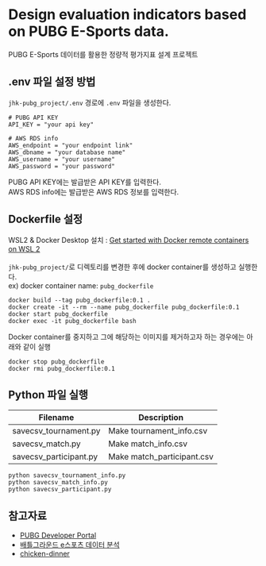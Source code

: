 Design evaluation indicators based on PUBG E-Sports data.
=============
PUBG E-Sports 데이터를 활용한 정량적 평가지표 설계 프로젝트

## .env 파일 설정 방법
`jhk-pubg_project/.env` 경로에 `.env` 파일을 생성한다.
```
# PUBG API KEY
API_KEY = "your api key"

# AWS RDS info
AWS_endpoint = "your endpoint link"
AWS_dbname = "your database name"
AWS_username = "your username"
AWS_password = "your password"
```
PUBG API KEY에는 발급받은 API KEY를 입력한다. </br>
AWS RDS info에는 발급받은 AWS RDS 정보를 입력한다.

## Dockerfile 설정
WSL2 & Docker Desktop 설치 : [Get started with Docker remote containers on WSL 2](https://docs.microsoft.com/en-us/windows/wsl/tutorials/wsl-containers) <br/> <br/>
`jhk-pubg_project/`로 디렉토리를 변경한 후에 docker container를 생성하고 실행한다. <br/>
ex) docker container name: `pubg_dockerfile`
```
docker build --tag pubg_dockerfile:0.1 .
docker create -it --rm --name pubg_dockerfile pubg_dockerfile:0.1
docker start pubg_dockerfile
docker exec -it pubg_dockerfile bash
```
Docker container를 중지하고 그에 해당하는 이미지를 제거하고자 하는 경우에는 아래와 같이 실행
```
docker stop pubg_dockerfile
docker rmi pubg_dockerfile:0.1
```

## Python 파일 실행

|Filename|Description|
|---|---|
|savecsv_tournament.py|Make tournament_info.csv|
|savecsv_match.py|Make match_info.csv|
|savecsv_participant.py|Make match_participant.csv|
```
python savecsv_tournament_info.py
python savecsv_match_info.py
python savecsv_participant.py
```


## 참고자료
* [PUBG Developer Portal](https://developer.pubg.com/)
* [배틀그라운드 e스포츠 데이터 분석](https://github.com/dataitgirls4/team_5)
* [chicken-dinner](https://github.com/crflynn/chicken-dinner)
